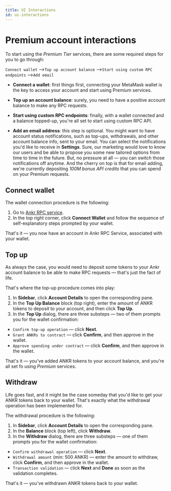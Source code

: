 ```yaml
---
title: UI Interactions
id: ui-interactions
---
```


# Premium account interactions

To start using the _Premium Tier_ services, there are some required steps for you to go through:

`Connect wallet` —>`Top up account balance` —>`Start using custom RPC endpoints` —>`Add email`

* **Connect a wallet**: first things first, connecting your MetaMask wallet is the key to access your account and start using Premium services.
  
* **Top up an account balance**: surely, you need to have a positive account balance to make any RPC requests. 
  
* **Start using custom RPC endpoints**: finally, with a wallet connected and a balance topped-up, you're all set to start using custom RPC API.

* **Add an email address**: this step is optional. You might want to have account status notifications, such as top-ups, withdrawals, and other account balance info, sent to your email. You can select the notifications you'd like to receive in **Settings**. Sure, our marketing would love to know our users and be able to propose you some new tailored options from time to time in the future. But, no pressure at all — you can switch those notifications off anytime. And the cherry on top is that for email adding, we're currently depositing _100M bonus API credits_ that you can spend on your Premium requests.

## Connect wallet

The wallet connection procedure is the following:

1. Go to [Ankr RPC service](https://www.ankr.com/protocol/).
2. In the top right corner, click **Connect Wallet** and follow the sequence of self-explanatory steps prompted by your wallet.

That's it — you now have an account in Ankr RPC Service, associated with your wallet.

## Top up

As always the case, you would need to deposit some tokens to your Ankr account balance to be able to make RPC requests — that's just the fact of life.

That's where the top-up procedure comes into play:

1. In **Sidebar**, click **Account Details** to open the corresponding pane.
2. In the **Top Up Balance** block (top right), enter the amount of ANKR tokens to deposit to your account, and then click **Top Up**.
3. In the **Top Up** dialog, there are three substeps — two of them prompts you for the wallet confirmation:

  * `Confirm top-up operation` — click **Next**.  
  * `Grant ANKRs to contract` — click **Confirm**, and then approve in the wallet.  
  * `Approve spending under contract` — click **Confirm**, and then approve in the wallet.

That's it — you've added ANKR tokens to your account balance, and you're all set fo using _Premium_ services. 

## Withdraw

Life goes fast, and it might be the case someday that you'd like to get your ANKR tokens back to your wallet. That's exactly what the withdrawal operation has been implemented for.

The withdrawal procedure is the following:

1. In **Sidebar**, click **Account Details** to open the corresponding pane.
2. In the **Balance** block (top left), click **Withdraw**.
3. In the **Withdraw** dialog, there are three substeps — one of them prompts you for the wallet confirmation:

  * `Confirm withdrawal operation` — click **Next**.
  * `Withdrawal amount` (min: 500 ANKR) — enter the amount to withdraw, click **Confirm**, and then approve in the wallet.
  * `Transaction validation` — click **Next** and **Done** as soon as the validation completes.

That's it — you've withdrawn ANKR tokens back to your wallet.
